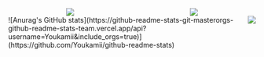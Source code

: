 <div style="display: flex; justify-content: space-around;">
  <a href="https://github.com/Youkamii/github-readme-stats">
    <img src="https://github-readme-stats.vercel.app/api/top-langs/?username=Youkamii" />
  </a>
  <a href="https://github.com/Youkamii/github-readme-stats">
    <img src="https://github-readme-stats.vercel.app/api?username=Youkamii" />
  </a>
</div>


<div style="display: flex; justify-content: space-around;">
  ![Anurag's GitHub stats](https://github-readme-stats-git-masterorgs-github-readme-stats-team.vercel.app/api?username=Youkamii&include_orgs=true)](https://github.com/Youkamii/github-readme-stats)
  
  <a href="https://github.com/Youkamii/github-readme-stats">
    <img src="https://github-readme-stats.vercel.app/api/top-langs/?username=Youkamii" />
  </a>
</div>
